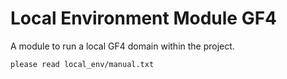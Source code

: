 # Local Environment Module GF4

A module to run a local GF4 domain within the project.

```shell
please read local_env/manual.txt
```

